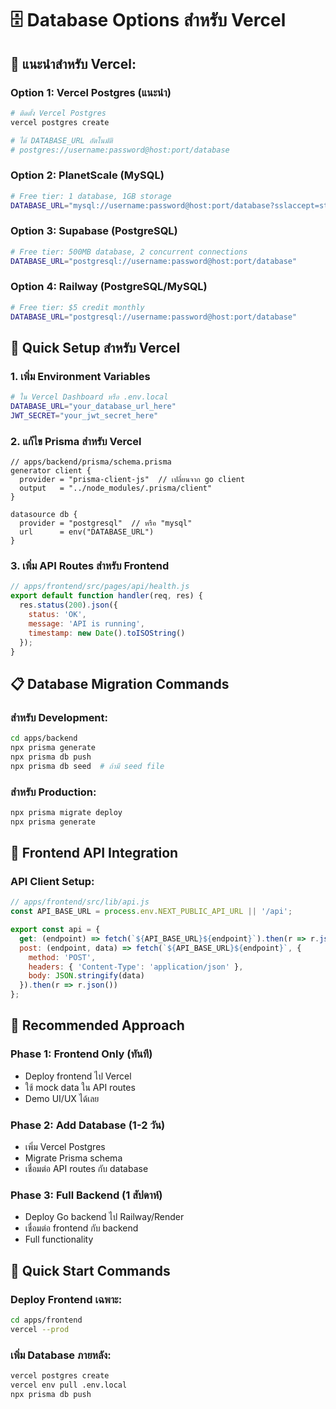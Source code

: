 # 🗄️ Database Options สำหรับ Vercel

## 🎯 **แนะนำสำหรับ Vercel:**

### **Option 1: Vercel Postgres (แนะนำ)**
```bash
# ติดตั้ง Vercel Postgres
vercel postgres create

# ได้ DATABASE_URL อัตโนมัติ
# postgres://username:password@host:port/database
```

### **Option 2: PlanetScale (MySQL)**
```bash
# Free tier: 1 database, 1GB storage
DATABASE_URL="mysql://username:password@host:port/database?sslaccept=strict"
```

### **Option 3: Supabase (PostgreSQL)**
```bash
# Free tier: 500MB database, 2 concurrent connections
DATABASE_URL="postgresql://username:password@host:port/database"
```

### **Option 4: Railway (PostgreSQL/MySQL)**
```bash
# Free tier: $5 credit monthly
DATABASE_URL="postgresql://username:password@host:port/database"
```

## 🚀 **Quick Setup สำหรับ Vercel**

### **1. เพิ่ม Environment Variables**
```bash
# ใน Vercel Dashboard หรือ .env.local
DATABASE_URL="your_database_url_here"
JWT_SECRET="your_jwt_secret_here"
```

### **2. แก้ไข Prisma สำหรับ Vercel**
```prisma
// apps/backend/prisma/schema.prisma
generator client {
  provider = "prisma-client-js"  // เปลี่ยนจาก go client
  output   = "../node_modules/.prisma/client"
}

datasource db {
  provider = "postgresql"  // หรือ "mysql"
  url      = env("DATABASE_URL")
}
```

### **3. เพิ่ม API Routes สำหรับ Frontend**
```javascript
// apps/frontend/src/pages/api/health.js
export default function handler(req, res) {
  res.status(200).json({ 
    status: 'OK', 
    message: 'API is running',
    timestamp: new Date().toISOString()
  });
}
```

## 📋 **Database Migration Commands**

### **สำหรับ Development:**
```bash
cd apps/backend
npx prisma generate
npx prisma db push
npx prisma db seed  # ถ้ามี seed file
```

### **สำหรับ Production:**
```bash
npx prisma migrate deploy
npx prisma generate
```

## 🔧 **Frontend API Integration**

### **API Client Setup:**
```javascript
// apps/frontend/src/lib/api.js
const API_BASE_URL = process.env.NEXT_PUBLIC_API_URL || '/api';

export const api = {
  get: (endpoint) => fetch(`${API_BASE_URL}${endpoint}`).then(r => r.json()),
  post: (endpoint, data) => fetch(`${API_BASE_URL}${endpoint}`, {
    method: 'POST',
    headers: { 'Content-Type': 'application/json' },
    body: JSON.stringify(data)
  }).then(r => r.json())
};
```

## 🎯 **Recommended Approach**

### **Phase 1: Frontend Only (ทันที)**
- Deploy frontend ไป Vercel
- ใช้ mock data ใน API routes
- Demo UI/UX ได้เลย

### **Phase 2: Add Database (1-2 วัน)**
- เพิ่ม Vercel Postgres
- Migrate Prisma schema
- เชื่อมต่อ API routes กับ database

### **Phase 3: Full Backend (1 สัปดาห์)**
- Deploy Go backend ไป Railway/Render
- เชื่อมต่อ frontend กับ backend
- Full functionality

## 🚀 **Quick Start Commands**

### **Deploy Frontend เฉพาะ:**
```bash
cd apps/frontend
vercel --prod
```

### **เพิ่ม Database ภายหลัง:**
```bash
vercel postgres create
vercel env pull .env.local
npx prisma db push
```